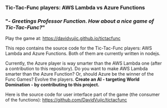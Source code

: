 ### Tic-Tac-Func players: AWS Lambda vs Azure Functions
### "- _Greetings Professor Function. How about a nice game of Tic-Tac-Func?_"

Play the game at: https://davidvujic.github.io/tictacfunc

This repo contains the source code for the Tic-Tac-Func players: AWS Lambda and Azure Functions. Both of them are currently written in nodejs.

Currently, the Azure player is way smarter than the AWS Lambda one (after a contribution to this repository). Do you want to make AWS Lambda smarter than the Azure Function? Or, should Azure be the winner of the Func Games?
Evolve the players. __Create an AI - targeting World Domination - by contributing to this project.__

Here is the source code for user interface part of the game (the consumer of the functions): https://github.com/DavidVujic/tictacfunc
